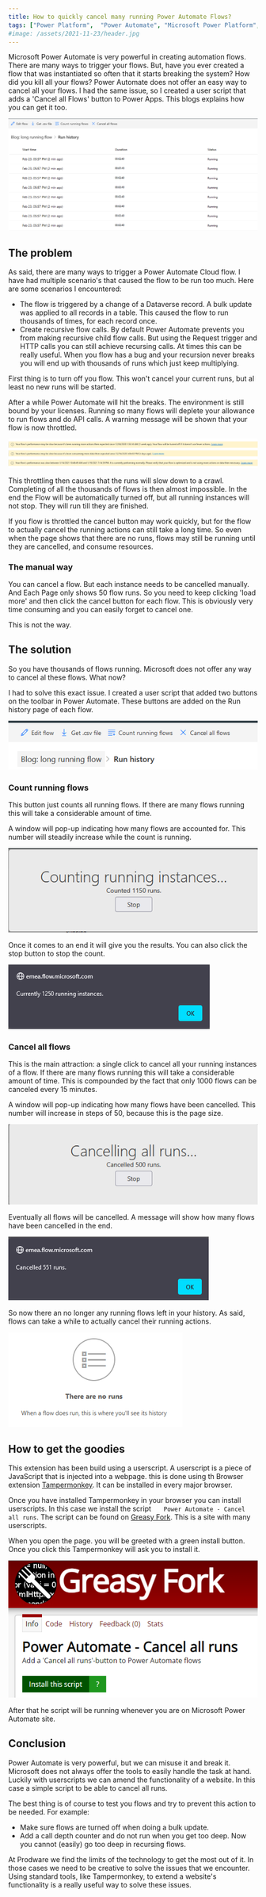```yaml
---
title: How to quickly cancel many running Power Automate Flows?
tags: ["Power Platform",  "Power Automate", "Microsoft Power Platform", "extension", "grease monkey", "userscript" ]
#image: /assets/2021-11-23/header.jpg
---
```

Microsoft Power Automate is very powerful in creating automation flows. There are many ways to trigger your flows. But, have you ever created a flow that was instantiated so often that it starts breaking the system? How did you kill all your flows? Power Automate does not offer an easy way to cancel all your flows. I had the same issue, so I created a user script that adds a 'Cancel all Flows' button to Power Apps. This blogs explains how you can get it too.
<!--more-->
![Running flows](/assets/2022-03-05/Running-flows.png)
## The problem
As said, there are many ways to trigger a Power Automate Cloud flow. I have had multiple scenario's that caused the flow to be run too much. Here are some scenarios I encountered:
- The flow is triggered by a change of a Dataverse record. A bulk update was applied to all records in a table. This caused the flow to run thousands of times, for each record once.
- Create recursive flow calls. By default Power Automate prevents you from making recursive child flow calls. But using the Request trigger and HTTP calls you can still achieve recursing calls. At times this can be really useful. When you flow has a bug and your recursion never breaks you will end up with thousands of runs which just keep multiplying.

First thing is to turn off you flow. This won't cancel your current runs, but al least no new runs will be started.

After a while Power Automate will hit the breaks. The environment is still bound by your licenses. Running so many flows will deplete your allowance to run flows and do API calls. A warning message will be shown that your flow is now throttled. 

![Different warning messages](/assets/2022-03-05/warning-message.png)

This throttling then causes that the runs will slow down to a crawl. Completing of all the thousands of flows is then almost impossible. In the end the Flow will be automatically turned off, but all running instances will not stop. They will run till they are finished. 

If you flow is throttled the cancel button may work quickly, but for the flow to actually cancel the running actions can still take a long time. So even when the page shows that there are no runs, flows may still be running until they are cancelled, and consume resources.

### The manual way
You can cancel a flow. But each instance needs to be cancelled manually. And Each Page only shows 50 flow runs. So you need to keep clicking 'load more' and then click the cancel button for each flow. This is obviously very time consuming and you can easily forget to cancel one.

This is not the way.

## The solution
So you have thousands of flows running. Microsoft does not offer any way to cancel al these flows. What now?

I had to solve this exact issue. I created a user script that added two buttons on the toolbar in Power Automate. These buttons are added on the Run history page of each flow.

![Extra buttons](/assets/2022-03-05/buttons.png)

### Count running flows
This button just counts all running flows. If there are many flows running this will take a considerable amount of time. 

A window will pop-up indicating how many flows are accounted for. This number will steadily increase while the count is running.

![Counting](/assets/2022-03-05/count-flows-running.png)

Once it comes to an end it will give you the results. You can also click the stop button to stop the count.

![Count complete](/assets/2022-03-05/count-flows-complete.png)

### Cancel all flows
This is the main attraction: a single click to cancel all your running instances of a flow. If there are many flows running this will take a considerable amount of time. This is compounded by the fact that only 1000 flows can be canceled every 15 minutes. 

A window will pop-up indicating how many flows have been cancelled. This number will increase in steps of 50, because this is the page size.

![Cancelling](/assets/2022-03-05/cancel-flows-running.png)

Eventually all flows will be cancelled. A message will show how many flows have been cancelled in the end.

![Cancel all Complete](/assets/2022-03-05/cancel-flows-complete.png)

So now there an no longer any running flows left in your history. As said, flows can take a while to actually cancel their running actions. 

![No more flows](/assets/2022-03-05/no-flows.png)

## How to get the goodies
This extension has been build using a userscript. A userscript is a piece of JavaScript that is injected into a webpage. this is done using th Browser extension [Tampermonkey](https://www.tampermonkey.net/). It can be installed in every major browser.

Once you have installed Tampermonkey in your browser you can install userscripts. In this case we install the script `	
Power Automate - Cancel all runs`. The script can be found on [Greasy Fork](https://greasyfork.org/en/scripts/440454-power-automate-cancel-all-runs). This is a site with many userscripts.

When you open the page. you will be greeted with a green install button. Once you click this Tampermonkey will ask you to install it. 

![Install Script](/assets/2022-03-05/install-script.png)

After that he script will be running whenever you are on Microsoft Power Automate site. 

## Conclusion
Power Automate is very powerful, but we can misuse it and break it. Microsoft does not always offer the tools to easily handle the task at hand. Luckily with userscripts we can amend the functionality of a website. In this case a simple script to be able to cancel all runs. 

The best thing is of course to test you flows and try to prevent this action to be needed. For example:
- Make sure flows are turned off when doing a bulk update.
- Add a call depth counter and do not run when you get too deep. Now you cannot (easily) go too deep in recursing flows.

At Prodware we find the limits of the technology to get the most out of it. In those cases we need to be creative to solve the issues that we encounter. Using standard tools, like Tampermonkey, to extend a website's functionality is a really useful way to solve these issues. 